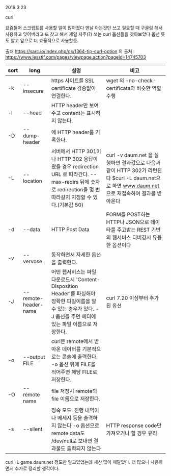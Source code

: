 2019 3 23

curl

요즘들어 스크립트를 사용할 일이 많아졌다
맨날 아는것만 쓰고 필요할 때 구글링 해서 사용하고 잊어버리고 또 찾고 해서 
제일 자주(?) 쓰는 curl 옵션들을 찾아보았다
옵션 뜻도 알고 앞으로 더 효율적으로 사용할듯.

출처 https://sarc.io/index.php/os/1364-tip-curl-option
의 출처 : https://www.lesstif.com/pages/viewpage.action?pageId=14745703


sort |   long | 설명 | 비고
------------ | ---------------- | ------------- | ------------- 
-k | --insecure | https 사이트를 SSL certificate 검증없이 연결한다. | wget 의 -no-check-certificate와 비슷한 역할 수행
-l | --head     | HTTP header만 보여주고 content는 표시하지 않는다. |
-D | --dump-header <file> | <file> 에 HTTP header를 기록한다. |
-L | --location | 서버에서 HTTP 301이나 HTTP 302 응답이 왔을 경우 redirection URL 로 따라간다. --max-redirs 뒤에 숫자로 redirection을 몇 번 따라갈지 지정할 수 있다.(기본값 50) |  curl -v daum.net 을 실행하면 결과값으로 다음과 같이 HTTP 302가 리턴된다 $curl -L daum.net으로 하면 www.daum.net 으로 재접속하여 결과를 받아온다
-d | --data | HTTP Post Data | FORM을 POST하는 HTTP나 JSON으로 데이타를 주고받는 REST 기반의 웹서비스 디버깅시 유용한 옵션이다
-v | --vervose | 동작하면서 자세한 옵션을 출력한다. |
-J | --remote-header-name | 어떤 웹서비스는 파일 다운로드시 'Content-Disposition Header'를 파싱해야 정확한 파일이름을 알 수 있는 경우가 있다. -J 옵션을 주면 헤더에 있는 파일 이름으로 저장한다. | curl 7.20 이상부터 추가된 옵션
-o | --output FILE | curl은 remote에서 받아온 데이터를 기본적으로는 콘솔에 출력한다. -o 옵션 뒤에 FILE을 적어주면 해당 FILE로 저장한다.|
-O | --remote name | file 저장시 remote의 file 이름으로 저장한다. |
-s | --silent | 정숙 모드. 진행 내역이나 메세지 등을 출력하지 않는다 -o 옵션으로 remote data도 /dev/null로 보내면 결과물도 출력되지 않는다 | HTTP response code만 가져오거나 할 경우 유리


curl -L game.daum.net
정도만 알고있었는데 새삼 많이 깨달았다. 더 많으니 사용하면서 추가로 정리할 생각이다.

